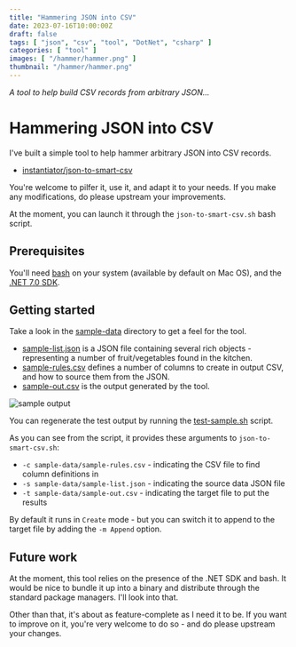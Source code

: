 ```yaml
---
title: "Hammering JSON into CSV"
date: 2023-07-16T10:00:00Z
draft: false
tags: [ "json", "csv", "tool", "DotNet", "csharp" ]
categories: [ "tool" ]
images: [ "/hammer/hammer.png" ]
thumbnail: "/hammer/hammer.png"
---
```


_A tool to help build CSV records from arbitrary JSON..._

# Hammering JSON into CSV

I've built a simple tool to help hammer arbitrary JSON into CSV records.

* [instantiator/json-to-smart-csv](https://github.com/instantiator/json-to-smart-csv)

You're welcome to pilfer it, use it, and adapt it to your needs. If you make any modifications, do please upstream your improvements.

At the moment, you can launch it through the `json-to-smart-csv.sh` bash script.

## Prerequisites

You'll need [bash](https://www.gnu.org/software/bash/) on your system (available by default on Mac OS), and the [.NET 7.0 SDK](https://dotnet.microsoft.com/en-us/download).

## Getting started

Take a look in the [sample-data](https://github.com/instantiator/json-to-smart-csv/tree/main/sample-data) directory to get a feel for the tool.

* [sample-list.json](https://github.com/instantiator/json-to-smart-csv/blob/main/sample-data/sample-list.json) is a JSON file containing several rich objects - representing a number of fruit/vegetables found in the kitchen.
* [sample-rules.csv](https://github.com/instantiator/json-to-smart-csv/blob/main/sample-data/sample-rules.csv) defines a number of columns to create in output CSV, and how to source them from the JSON.
* [sample-out.csv](https://github.com/instantiator/json-to-smart-csv/blob/main/sample-data/sample-out.csv) is the output generated by the tool.

![sample output](/hammer/sample-out.csv.png "Sample output CSV file showing a record for each fruit-or-vegetable")

You can regenerate the test output by running the [test-sample.sh](https://github.com/instantiator/json-to-smart-csv/blob/main/test-sample.sh) script.

As you can see from the script, it provides these arguments to `json-to-smart-csv.sh`:

* `-c sample-data/sample-rules.csv` - indicating the CSV file to find column definitions in
* `-s sample-data/sample-list.json` - indicating the source data JSON file
* `-t sample-data/sample-out.csv` - indicating the target file to put the results

By default it runs in `Create` mode - but you can switch it to append to the target file by adding the `-m Append` option.

## Future work

At the moment, this tool relies on the presence of the .NET SDK and bash. It would be nice to bundle it up into a binary and distribute through the standard package managers. I'll look into that.

Other than that, it's about as feature-complete as I need it to be. If you want to improve on it, you're very welcome to do so - and do please upstream your changes.
